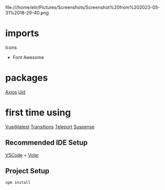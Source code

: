  file:///home/elir/Pictures/Screenshots/Screenshot%20from%202023-05-31%2018-29-40.png

# imports
Icons
- Font Awesome

# packages

[Axios](https://www.npmjs.com/package/axios)
[Uid](https://www.npmjs.com/package/uid)

# first time using

[Vue@latest](https://vuejs.org/guide/quick-start.html)
[Transitions](https://vuejs.org/guide/built-ins/transition.html)
[Teleport](https://vuejs.org/guide/)
[Suspense](https://vuejs.org/guide/built-ins/suspense.html)

## Recommended IDE Setup

[VSCode](https://code.visualstudio.com/) + [Volar](https://marketplace.visualstudio.com/items?itemName=Vue.volar)

## Project Setup

```sh
npm install
```
